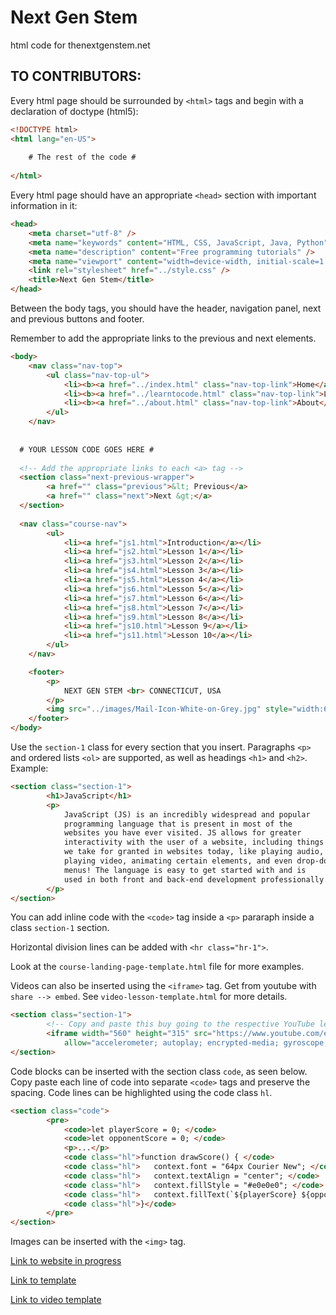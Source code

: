 # Next Gen Stem

html code for thenextgenstem.net

## TO CONTRIBUTORS:

Every html page should be surrounded by `<html>` tags and begin with a declaration of doctype (html5):

```html
<!DOCTYPE html>
<html lang="en-US">
    
    # The rest of the code # 
    
</html>
```

Every html page should have an appropriate `<head>` section with important information in it:

```html
<head>
    <meta charset="utf-8" />
    <meta name="keywords" content="HTML, CSS, JavaScript, Java, Python" />
    <meta name="description" content="Free programming tutorials" />
    <meta name="viewport" content="width=device-width, initial-scale=1.0" />
    <link rel="stylesheet" href="../style.css" />
    <title>Next Gen Stem</title>
</head>
```

Between the body tags, you should have the header, navigation panel, next and previous buttons and footer. 

Remember to add the appropriate links to the previous and next elements.

```html
<body>
    <nav class="nav-top">
        <ul class="nav-top-ul">
            <li><b><a href="../index.html" class="nav-top-link">Home</a></b></li>
            <li><b><a href="../learntocode.html" class="nav-top-link">Learn to Code</a></b></li>
            <li><b><a href="../about.html" class="nav-top-link">About</a></b></li>
        </ul>
    </nav>
  
  
  # YOUR LESSON CODE GOES HERE #
  
  <!-- Add the appropriate links to each <a> tag -->
  <section class="next-previous-wrapper">
        <a href="" class="previous">&lt; Previous</a>
        <a href="" class="next">Next &gt;</a>
  </section>
  
  <nav class="course-nav">
        <ul>
            <li><a href="js1.html">Introduction</a></li>
            <li><a href="js2.html">Lesson 1</a></li>
            <li><a href="js3.html">Lesson 2</a></li>
            <li><a href="js4.html">Lesson 3</a></li>
            <li><a href="js5.html">Lesson 4</a></li>
            <li><a href="js6.html">Lesson 5</a></li>
            <li><a href="js7.html">Lesson 6</a></li>
            <li><a href="js8.html">Lesson 7</a></li>
            <li><a href="js9.html">Lesson 8</a></li>
            <li><a href="js10.html">Lesson 9</a></li>
            <li><a href="js11.html">Lesson 10</a></li>
        </ul>
    </nav>

    <footer>
        <p>
            NEXT GEN STEM <br> CONNECTICUT, USA
        </p>
        <img src="../images/Mail-Icon-White-on-Grey.jpg" style="width:65px; height:65px">
    </footer>
</body>
```

Use the `section-1` class for every section that you insert. Paragraphs `<p>` and ordered lists `<ol>` are supported,
as well as headings `<h1>` and `<h2>`. Example:

```html
<section class="section-1">
        <h1>JavaScript</h1>
        <p>
            JavaScript (JS) is an incredibly widespread and popular
            programming language that is present in most of the
            websites you have ever visited. JS allows for greater
            interactivity with the user of a website, including things
            we take for granted in websites today, like playing audio,
            playing video, animating certain elements, and even drop-down
            menus! The language is easy to get started with and is
            used in both front and back-end development professionally.
        </p>
</section>
```

You can add inline code with the `<code>` tag inside a `<p>` pararaph inside a class `section-1` section.

Horizontal division lines can be added with `<hr class="hr-1">`.

Look at the `course-landing-page-template.html` file for more examples.

Videos can also be inserted using the `<iframe>` tag. Get from youtube with `share --> embed`. See `video-lesson-template.html`
for more details.

```html
<section class="section-1">
        <!-- Copy and paste this buy going to the respective YouTube lesson and clicking "share"-> "embed" -->
        <iframe width="560" height="315" src="https://www.youtube.com/embed/mD3GmqjmqXQ" frameborder="0"
            allow="accelerometer; autoplay; encrypted-media; gyroscope; picture-in-picture" allowfullscreen></iframe>
</section>
```

Code blocks can be inserted with the section class `code`, as seen below. Copy paste each line of code into separate `<code>` tags and preserve the spacing.
Code lines can be highlighted using the code class `hl`.

```html
<section class="code">
        <pre>
            <code>let playerScore = 0; </code>
            <code>let opponentScore = 0; </code>
            <p>...</p>
            <code class="hl">function drawScore() { </code>
            <code class="hl">   context.font = "64px Courier New"; </code>
            <code class="hl">   context.textAlign = "center"; </code>
            <code class="hl">   context.fillStyle = "#e0e0e0"; </code>
            <code class="hl">   context.fillText(`${playerScore} ${opponentScore}`, canvas.width / 2, 60);</code>
            <code class="hl">}</code>
        </pre>
</section>
```

Images can be inserted with the `<img>` tag.



[Link to website in progress](https://abh-c.github.io/NGS_Site/)

[Link to template](https://abh-c.github.io/NGS_Site/templates/course-landing-page-template.html)

[Link to video template](https://abh-c.github.io/NGS_Site/templates/video-course-template.html)

